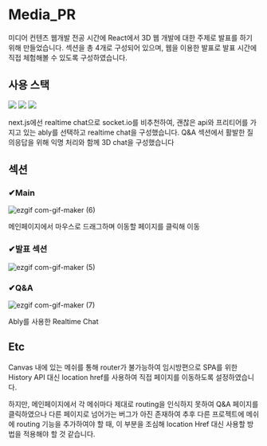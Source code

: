 # Media_PR

미디어 컨텐츠 웹개발 전공 시간에 React에서 3D 웹 개발에 대한 주제로 발표를 하기 위해 만들었습니다.
섹션을 총 4개로 구성되어 있으며, 웹을 이용한 발표로 발표 시간에 직접 체험해볼 수 있도록 구성하였습니다.

## 사용 스택 

<img src="https://img.shields.io/badge/Next.JS-000000?style=for-the-badge&logo=Next.js&logoColor=white">

<img src="https://img.shields.io/badge/threejs-fff?style=for-the-badge&logo=threejs&logoColor=white">

<img src="https://img.shields.io/badge/Ably-fff?style=for-the-badge&logo=ably&logoColor=white">

next.js에선 realtime chat으로 socket.io를 비추천하여, 괜찮은 api와 프리티어를 가지고 있는 ably를 선택하고 realtime chat을 구성했습니다.
Q&A 섹션에서 활발한 질의응답을 위해 익명 처리와 함께 3D chat을 구성했습니다

## 섹션

### ✔Main

![ezgif com-gif-maker (6)](https://user-images.githubusercontent.com/66871265/191723163-2314d4f0-acab-4042-a878-f9100701c82f.gif)

메인페이지에서 마우스로 드래그하며 이동할 페이지를 클릭해 이동

### ✔발표 섹션
![ezgif com-gif-maker (5)](https://user-images.githubusercontent.com/66871265/191723471-166fd090-5941-40e8-b995-6655f6d88176.gif)


### ✔Q&A
![ezgif com-gif-maker (7)](https://user-images.githubusercontent.com/66871265/191723353-7201c6cb-c5fe-4c8f-9db9-c2649e91e82a.gif)

Ably를 사용한 Realtime Chat

## Etc

Canvas 내에 있는 메쉬를 통해 router가 불가능하여 임시방편으로 SPA를 위한 History API 대신 location href를 사용하여 직접 페이지를 이동하도록 설정하였습니다.

하지만, 메인페이지에서 각 메쉬마다 제대로 routing을 인식하지 못하여 Q&A 페이지를 클릭하였으나 다른 페이지로 넘어가는 버그가 아진 존재하여 추후 다른 프로젝트에 메쉬에 routing 기능을 추가하여야 할 때, 이 부분을 조심해 location Href 대신 사용할 방법을 적용해야 할 것 같습니다.